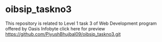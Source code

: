 # oibsip_taskno3
This repository is related to Level 1 task 3 of Web Development program offered by Oasis Infobyte
click here for preview https://github.com/PiyushBhujbal09/oibsip_taskno3.git

